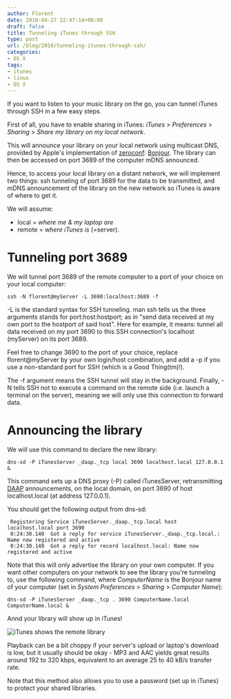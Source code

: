 ```yaml
---
author: Florent
date: 2010-04-27 22:47:14+00:00
draft: false
title: Tunneling iTunes through SSH
type: post
url: /blog/2010/tunneling-itunes-through-ssh/
categories:
- OS X
tags:
- itunes
- linux
- OS X
---
```


If you want to listen to your music library on the go, you can tunnel iTunes through SSH in a few easy steps.





First of all, you have to enable sharing in iTunes: _iTunes_ > _Preferences_ > _Sharing_ > _Share my library on my local network_.





This will announce your library on your local network using multicast DNS, provided by Apple's implementation of [zeroconf](http://en.wikipedia.org/wiki/Zeroconf): [Bonjour](http://en.wikipedia.org/wiki/Bonjour_%28software%29). The library can then be accessed on port 3689 of the computer mDNS announced.





Hence, to access your local library on a distant network, we will implement two things: ssh tunneling of port 3689 for the data to be transmitted, and mDNS announcement of the library on the new network so iTunes is aware of where to get it.





We will assume:
- local = _where me & my laptop are_
- remote = _where iTunes is_ (=server).





# Tunneling port 3689





We will tunnel port 3689 of the remote computer to a port of your choice on your local computer:



    
    ssh -N florent@myServer -L 3690:localhost:3689 -f





-L is the standard syntax for SSH tunneling. man ssh tells us the three arguments stands for port:host:hostport; as in "send data received at my own port to the hostport of said host". Here for example, it means: tunnel all data received on my port 3690 to this SSH connection's localhost (myServer) on its port 3689.





Feel free to change 3690 to the port of your choice, replace florent@myServer by your own login/host combination, and add a -p if you use a non-standard port for SSH (which is a Good Thing(tm)!).





The -f argument means the SSH tunnel will stay in the background. Finally, -N tells SSH not to execute a command on the remote side (i.e. launch a terminal on the server), meaning we will only use this connection to forward data.





# Announcing the library





We will use this command to declare the new library:



    
    dns-sd -P iTunesServer _daap._tcp local 3690 localhost.local 127.0.0.1 &





This command sets up a DNS proxy (-P) called iTunesServer, retransmitting [DAAP](http://en.wikipedia.org/wiki/Digital_Audio_Access_Protocol) announcements, on the local domain, on port 3690 of host localhost.local (at address 127.0.0.1).





You should get the following output from dns-sd:



    
     Registering Service iTunesServer._daap._tcp.local host localhost.local port 3690
     0:24:30.140  Got a reply for service iTunesServer._daap._tcp.local.: Name now registered and active
     0:24:30.140  Got a reply for record localhost.local: Name now registered and active





Note that this will only advertise the library on your own computer. If you want other computers on your network to see the library you're tunneling to, use the following command, where _ComputerName_ is the Bonjour name of your computer (set in _System Preferences_ > _Sharing_ > _Computer Name_):



    
    dns-sd -P iTunesServer _daap._tcp . 3690 ComputerName.local ComputerName.local &





Annd your library will show up in iTunes!



![iTunes shows the remote library](/blog/wp-content/uploads/2010/04/Screen-shot-2010-04-28-at-00.33.13.png)



Playback can be a bit choppy if your server's upload or laptop's download is low, but it usually should be okay - MP3 and AAC yields great results around 192 to 320 kbps, equivalent to an average 25 to 40 kB/s transfer rate.





Note that this method also allows you to use a password (set up in iTunes) to protect your shared libraries.
